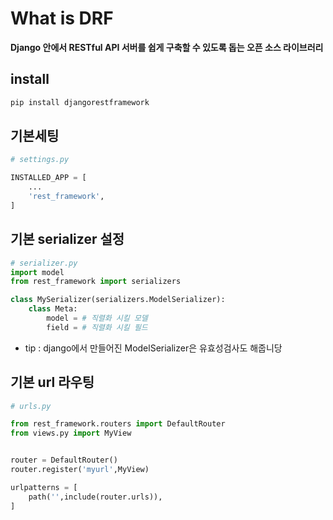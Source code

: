 # What is DRF
<strong>Django 안에서 RESTful API 서버를 쉽게 구축할 수 있도록 돕는 오픈 소스 라이브러리</strong>

## install
```bash
pip install djangorestframework
```

## 기본세팅 

```python
# settings.py

INSTALLED_APP = [
    ...
    'rest_framework',
]
```

## 기본 serializer 설정

```python
# serializer.py
import model
from rest_framework import serializers

class MySerializer(serializers.ModelSerializer):
    class Meta:
        model = # 직렬화 시킬 모델
        field = # 직렬화 시킬 필드
```
- tip : django에서 만들어진 ModelSerializer은 유효성검사도 해줍니당


## 기본 url 라우팅
```python
# urls.py

from rest_framework.routers import DefaultRouter
from views.py import MyView


router = DefaultRouter()
router.register('myurl',MyView)

urlpatterns = [
    path('',include(router.urls)),
]
```
